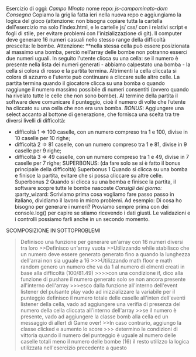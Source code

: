Esercizio di oggi: *Campo Minato*
nome repo: *js-campominato-dom*
*Consegna*
Copiamo la griglia fatta ieri nella nuova repo e aggiungiamo la logica del gioco (attenzione: non bisogna copiare tutta la cartella dell'esercizio ma solo l'index.html, e le cartelle js/ css/ con i relativi script e fogli di stile, per evitare problemi con l'inizializzazione di git).
Il computer deve generare 16 numeri casuali nello stesso range della difficoltà prescelta: le bombe. Attenzione: **nella stessa cella può essere posizionata al massimo una bomba, perciò nell’array delle bombe non potranno esserci due numeri uguali.
In seguito l'utente clicca su una cella: se il numero è presente nella lista dei numeri generati - abbiamo calpestato una bomba - la cella si colora di rosso e la partita termina. Altrimenti la cella cliccata si colora di azzurro e l'utente può continuare a cliccare sulle altre celle.
La partita termina quando il giocatore clicca su una bomba o quando raggiunge il numero massimo possibile di numeri consentiti (ovvero quando ha rivelato tutte le celle che non sono bombe).
Al termine della partita il software deve comunicare il punteggio, cioè il numero di volte che l’utente ha cliccato su una cella che non era una bomba.
*BONUS:*
Aggiungere una select accanto al bottone di generazione, che fornisca una scelta tra tre diversi livelli di difficoltà:
- difficoltà 1 ⇒ 100 caselle, con un numero compreso tra 1 e 100, divise in 10 caselle per 10 righe;
- difficoltà 2 ⇒ 81 caselle, con un numero compreso tra 1 e 81, divise in 9 caselle per 9 righe;
- difficoltà 3 ⇒ 49 caselle, con un numero compreso tra 1 e 49, divise in 7 caselle per 7 righe;
SUPERBONUS: (da fare solo se si è fatto il bonus principale della difficoltà)
Superbonus 1
Quando si clicca su una bomba e finisce la partita, evitare che si possa cliccare su altre celle.
Superbonus 2
Quando si clicca su una bomba e finisce la partita, il software scopre tutte le bombe nascoste
*Consigli del giorno:* :party_wizard:
Scriviamo prima cosa vogliamo fare passo passo in italiano, dividiamo il lavoro in micro problemi.
Ad esempio:
Di cosa ho bisogno per generare i numeri?
Proviamo sempre prima con dei console.log() per capire se stiamo ricevendo i dati giusti.
Le validazioni e i controlli possiamo farli anche in un secondo momento.

SCOMPOSIZIONE IN SOTTOPROBLEMI
>Definisco una funzione per generare un'array con 16 numeri diversi tra loro
    >>Definisco un'array vuota 
    >>Utilizzando while stabilisco che un numero deve essere generato generato fino a quando la lunghezza dell'arrai non sia uguale a 16
        >>>Utilizzando math floor e math random genero un numero che va da 1 al numero di elmenti creati in base alla difficoltà (100/81.49)
            >>>>con una condizione if, dico alla funzione di pushare il numero generato solo se non ancora presente all'interno dell'array
        >>>esco dalla funzione 
>all'interno dell'event listener del pulsante play vado ad inizzializzare la variabile per il punteggio 
>definisco il numero totale delle caselle
>all'inten dell'eventi listener della cella, vado ad aggiungere una verifia di presenza del numero della cella cliccata all'interno dell'array 
    >>se il numero è presente, vado ad aggiungere la classe bomb alla cella ed un messaggio di allert di Game over!
    >>In caso contrario, aggiungo la classe clicked e aumento lo score 
        >>> determino le condizioni di vittoria quando il numero del punteggio è uguale al numero delle caselle totali meno il numero delle bombe (16)
>il resto utilizzo la logica utilizzata nell'esercizio precedente a questo
